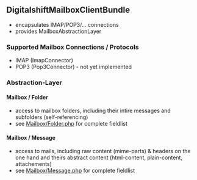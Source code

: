 ## DigitalshiftMailboxClientBundle

* encapsulates IMAP/POP3/… connections
* provides MailboxAbstractionLayer

### Supported Mailbox Connections / Protocols

* IMAP (ImapConnector)
* POP3 (Pop3Connector) - not yet implemented

### Abstraction-Layer

#### Mailbox / Folder

* access to mailbox folders, including their intire messages and subfolders (self-referencing)
* see [Mailbox/Folder.php](Mailbox/Folder.php) for complete fieldlist

#### Mailbox / Message

* access to mails, including raw content (mime-parts) & headers on the one hand and theirs abstract content (html-content, plain-content, attachements)
* see [Mailbox/Message.php](Mailbox/Message.php) for complete fieldlist
